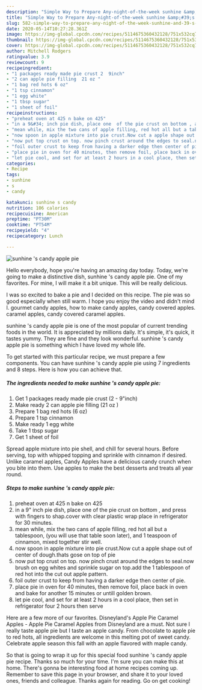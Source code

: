 ```yaml
---
description: "Simple Way to Prepare Any-night-of-the-week sunhine &amp;#39;s candy apple pie"
title: "Simple Way to Prepare Any-night-of-the-week sunhine &amp;#39;s candy apple pie"
slug: 582-simple-way-to-prepare-any-night-of-the-week-sunhine-and-39-s-candy-apple-pie
date: 2020-05-14T10:27:28.361Z
image: https://img-global.cpcdn.com/recipes/5114675360432128/751x532cq70/sunhine-s-candy-apple-pie-recipe-main-photo.jpg
thumbnail: https://img-global.cpcdn.com/recipes/5114675360432128/751x532cq70/sunhine-s-candy-apple-pie-recipe-main-photo.jpg
cover: https://img-global.cpcdn.com/recipes/5114675360432128/751x532cq70/sunhine-s-candy-apple-pie-recipe-main-photo.jpg
author: Mitchell Rodgers
ratingvalue: 3.9
reviewcount: 9
recipeingredient:
- "1 packages ready made pie crust 2  9inch"
- "2 can apple pie filling  21 oz "
- "1 bag red hots 6 oz"
- "1 tsp cinnamon"
- "1 egg white"
- "1 tbsp sugar"
- "1 sheet of foil"
recipeinstructions:
- "preheat oven at 425 n bake on 425"
- "in a 9&#34; inch pie dish, place one  of the pie crust on bottom , and press with fingers to shap.cover with clear plastic wrap place in refrigerator for 30 minutes."
- "mean while, mix the two cans of apple filling, red hot all but a tablespoon, (you will use that table soon later), and 1 teaspoon of cinnamon, mixed together stir well."
- "now spoon in apple mixture into pie crust.Now cut a apple shape out of center of dough.thats gose on top of pie"
- "now put top crust on top. now pinch crust around the edges to seal.now brush on egg whites and sprinkle sugar on top.add the 1 tablespoon of red hot into the cut out apple pattern."
- "foil outer crust to keep from having a darker edge then center of pie."
- "place pie in oven for 40 minutes, then remove foil, place back in oven and bake for another 15 minutes or untill golden brown."
- "let pie cool, and set for at least 2 hours in a cool place, then set in  refrigerator four 2 hours then serve"
categories:
- Recipe
tags:
- sunhine
- s
- candy

katakunci: sunhine s candy 
nutrition: 106 calories
recipecuisine: American
preptime: "PT30M"
cooktime: "PT54M"
recipeyield: "4"
recipecategory: Lunch

---
```



![sunhine &#39;s candy apple pie](https://img-global.cpcdn.com/recipes/5114675360432128/751x532cq70/sunhine-s-candy-apple-pie-recipe-main-photo.jpg)

Hello everybody, hope you're having an amazing day today. Today, we're going to make a distinctive dish, sunhine &#39;s candy apple pie. One of my favorites. For mine, I will make it a bit unique. This will be really delicious.

I was so excited to bake a pie and I decided on this recipe. The pie was so good especially when still warm. I hope you enjoy the video and didn&#39;t mind I. gourmet candy apples, how to make candy apples, candy covered apples. caramel apples, candy covered caramel apples.

sunhine &#39;s candy apple pie is one of the most popular of current trending foods in the world. It is appreciated by millions daily. It's simple, it's quick, it tastes yummy. They are fine and they look wonderful. sunhine &#39;s candy apple pie is something which I have loved my whole life.


To get started with this particular recipe, we must prepare a few components. You can have sunhine &#39;s candy apple pie using 7 ingredients and 8 steps. Here is how you can achieve that.

<!--inarticleads1-->

##### The ingredients needed to make sunhine &#39;s candy apple pie:

1. Get 1 packages ready made pie crust (2 - 9&#34;inch)
1. Make ready 2 can apple pie filling  (21 oz )
1. Prepare 1 bag red hots (6 oz)
1. Prepare 1 tsp cinnamon
1. Make ready 1 egg white
1. Take 1 tbsp sugar
1. Get 1 sheet of foil


Spread apple mixture into pie shell, and chill for several hours. Before serving, top with whipped topping and sprinkle with cinnamon if desired. Unlike caramel apples, Candy Apples have a delicious candy crunch when you bite into them. Use apples to make the best desserts and treats all year round. 

<!--inarticleads2-->

##### Steps to make sunhine &#39;s candy apple pie:

1. preheat oven at 425 n bake on 425
1. in a 9&#34; inch pie dish, place one  of the pie crust on bottom , and press with fingers to shap.cover with clear plastic wrap place in refrigerator for 30 minutes.
1. mean while, mix the two cans of apple filling, red hot all but a tablespoon, (you will use that table soon later), and 1 teaspoon of cinnamon, mixed together stir well.
1. now spoon in apple mixture into pie crust.Now cut a apple shape out of center of dough.thats gose on top of pie
1. now put top crust on top. now pinch crust around the edges to seal.now brush on egg whites and sprinkle sugar on top.add the 1 tablespoon of red hot into the cut out apple pattern.
1. foil outer crust to keep from having a darker edge then center of pie.
1. place pie in oven for 40 minutes, then remove foil, place back in oven and bake for another 15 minutes or untill golden brown.
1. let pie cool, and set for at least 2 hours in a cool place, then set in  refrigerator four 2 hours then serve


Here are a few more of our favorites. Disneyland&#39;s Apple Pie Caramel Apples - Apple Pie Caramel Apples from Disneyland are a must. Not sure I really taste apple pie but I taste an apple candy. From chocolate to apple pie to red hots, all ingredients are welcome in this melting pot of sweet candy. Celebrate apple season this fall with an apple flavored with maple candy. 

So that is going to wrap it up for this special food sunhine &#39;s candy apple pie recipe. Thanks so much for your time. I'm sure you can make this at home. There's gonna be interesting food at home recipes coming up. Remember to save this page in your browser, and share it to your loved ones, friends and colleague. Thanks again for reading. Go on get cooking!
